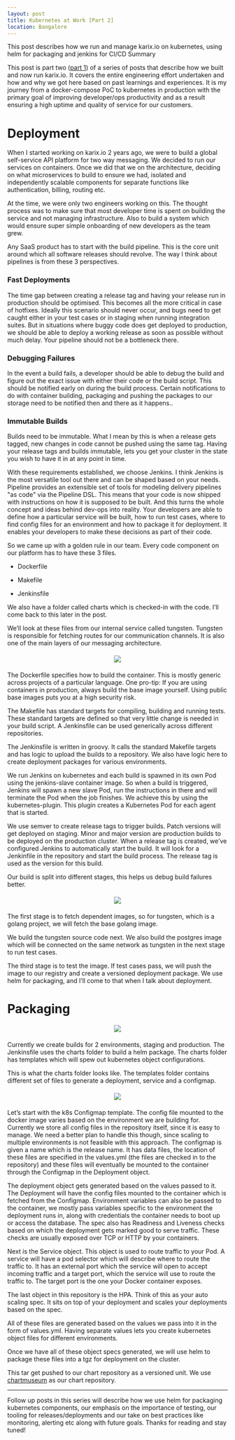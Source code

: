 ```yaml
---
layout: post
title: Kubernetes at Work [Part 2]
location: Bangalore
---
```


This post describes how we run and manage karix.io on kubernetes, using helm for packaging and jenkins for CI/CD
Summary

This post is part two ([part 1](https://tsudot.com/kubernetes-at-work/)) of a series of posts that describe how we built and now run karix.io. It covers the entire engineering effort undertaken and how and why we got here based on past learnings and experiences. It is my journey from a docker-compose PoC to kubernetes in production with the primary goal of improving developer/ops productivity and as a result ensuring a high uptime and quality of service for our customers.

# Deployment

When I started working on karix.io 2 years ago, we were to build a global self-service API platform for two way messaging. We decided to run our services on containers. Once we did that we on the architecture, deciding on what microservices to build to ensure we had, isolated and independently scalable components for separate functions like authentication, billing, routing etc.

At the time, we were only two engineers working on this. The thought process was to make sure that most developer time is spent on building the service and not managing infrastructure. Also to build a system which would ensure super simple onboarding of new developers as the team grew.

Any SaaS product has to start with the build pipeline. This is the core unit around which all software releases should revolve. The way I think about pipelines is from these 3 perspectives.

### Fast Deployments

The time gap between creating a release tag and having your release run in production should be optimised. This becomes all the more critical in case of hotfixes. Ideally this scenario should never occur, and bugs need to get caught either in your test cases or in staging when running integration suites. But in situations where buggy code does get deployed to production, we should be able to deploy a working release as soon as possible without much delay. Your pipeline should not be a bottleneck there.

### Debugging Failures

In the event a build fails, a developer should be able to debug the build and figure out the exact issue with either their code or the build script. This should be notified early on during the build process. Certain notifications to do with container building, packaging and pushing the packages to our storage need to be notified then and there as it happens..

### Immutable Builds

Builds need to be immutable. What I mean by this is when a release gets tagged, new changes in code cannot be pushed using the same tag. Having your release tags and builds immutable, lets you get your cluster in the state you wish to have it in at any point in time.


With these requirements established, we choose Jenkins. I think Jenkins is the most versatile tool out there and can be shaped based on your needs. Pipeline provides an extensible set of tools for modeling delivery pipelines "as code" via the Pipeline DSL. This means that your code is now shipped with instructions on how it is supposed to be built. And this turns the whole concept and ideas behind dev-ops into reality. Your developers are able to define how a particular service will be built, how to run test cases, where to find config files for an environment and how to package it for deployment. It enables your developers to make these decisions as part of their code.

So we came up with a golden rule in our team. Every code component on our platform has to have these 3 files.

- Dockerfile

- Makefile

- Jenkinsfile

We also have a folder called charts which is checked-in with the code. I’ll come back to this later in the post.

We’ll look at these files from our internal service called tungsten. Tungsten is responsible for fetching routes for our communication channels. It is also one of the main layers of our messaging architecture.

<p align="center" style="margin: 20px 20px 20px 20px">
  <img src="/images/posts/code_component.png">
</p>

The Dockerfile specifies how to build the container. This is mostly generic across projects of a particular language. One pro-tip: If you are using containers in production, always build the base image yourself. Using public base images puts you at a high security risk.

The Makefile has standard targets for compiling, building and running tests. These standard targets are defined so that very little change is needed in your build script. A Jenkinsfile can be used generically across different repositories.

The Jenkinsfile is written in groovy. It calls the standard Makefile targets and has logic to upload the builds to a repository. We also have logic here to create deployment packages for various environments.

We run Jenkins on kubernetes and each build is spawned in its own Pod using the jenkins-slave container image. So when a build is triggered, Jenkins will spawn a new slave Pod, run the instructions in there and will terminate the Pod when the job finishes. We achieve this by using the kubernetes-plugin. This plugin creates a Kubernetes Pod for each agent that is started.

We use semver to create release tags to trigger builds. Patch versions will get deployed on staging. Minor and major version are production builds to be deployed on the production cluster. When a release tag is created, we’ve configured Jenkins to automatically start the build. It will look for a Jenkinfile in the repository and start the build process. The release tag is used as the version for this build.

Our build is split into different stages, this helps us debug build failures better.

<p align="center" style="margin: 20px 20px 20px 20px;">
  <img src="/images/posts/stages.png">
</p>

The first stage is to fetch dependent images, so for tungsten, which is a golang project, we will fetch the base golang image.

We build the tungsten source code next. We also build the postgres image which will be connected on the same network as tungsten in the next stage to run test cases.

The third stage is to test the image. If test cases pass, we will push the image to our registry and create a versioned deployment package. We use helm for packaging, and I’ll come to that when I talk about deployment.

# Packaging

<p align="center" style="margin: 20px 20px 20px 20px;">
  <img src="/images/posts/packaging.jpg">
</p>

Currently we create builds for 2 environments, staging and production. The Jenkinsfile uses the charts folder to build a helm package. The charts folder has templates which will spew out kubernetes object configurations.

This is what the charts folder looks like. The templates folder contains different set of files to generate a deployment, service and a configmap.

<p align="center" style="margin: 20px 20px 20px 20px;">
  <img src="/images/posts/charts_component.png">
</p>

Let’s start with the k8s Configmap template. The config file mounted to the docker image varies based on the environment we are building for. Currently we store all config files in the repository itself, since it is easy to manage. We need a better plan to handle this though, since scaling to multiple environments is not feasible with this approach. The configmap is given a name which is the release name. It has data files, the location of these files are specified in the values.yml (the files are checked in to the repository) and these files will eventually be mounted to the container through the Configmap in the Deployment object.

The deployment object gets generated based on the values passed to it. The Deployment will have the config files mounted to the container which is fetched from the Configmap. Environment variables can also be passed to the container, we mostly pass variables specific to the environment the deployment runs in, along with credentials the container needs to boot up or access the database. The spec also has Readiness and Liveness checks based on which the deployment gets marked good to serve traffic. These checks are usually exposed over TCP or HTTP by your containers.

Next is the Service object. This object is used to route traffic to your Pod. A service will have a pod selector which will describe where to route the traffic to. It has an external port which the service will open to accept incoming traffic and a target port, which the service will use to route the traffic to. The target port is the one your Docker container exposes.

The last object in this repository is the HPA. Think of this as your auto scaling spec. It sits on top of your deployment and scales your deployments based on the spec.

All of these files are generated based on the values we pass into it in the form of values.yml. Having separate values lets you create kubernetes object files for different environments.

Once we have all of these object specs generated, we will use helm to package these files into a tgz for deployment on the cluster.

This tar get pushed to our chart repository as a versioned unit. We use [chartmuseum](https://github.com/helm/chartmuseum) as our chart repository.

---

Follow up posts in this series will describe how we use helm for packaging kubernetes components, our emphasis on the importance of testing, our tooling for releases/deployments and our take on best practices like monitoring, alerting etc along with future goals. Thanks for reading and stay tuned!
